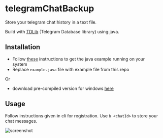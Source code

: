 # telegramChatBackup
Store your telegram chat history in a text file. 

Build with [TDLib](https://github.com/tdlib/td) (Telegram Database library) using java.
## Installation
- Follow [these](https://github.com/tdlib/td) instructions to get the java example running on your system
- Replace `example.java` file with example file from this repo

Or
- download pre-compiled version for windows [here](https://github.com/newsh/telegramChatBackup/releases/tag/v0.1)

## Usage
Follow instructions given in cli for registration. Use `b <chatId>` to store your chat messages.

![screenshot](https://i.imgur.com/qyaIMHD.png)
